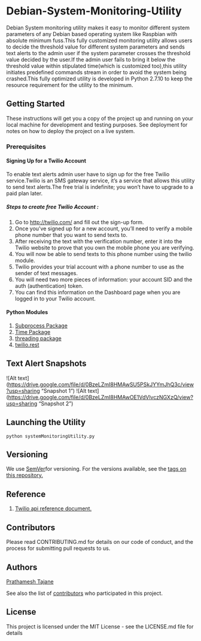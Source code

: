 # Debian-System-Monitoring-Utility

Debian System monitoring utility makes it easy to monitor different system parameters of any Debian based operating system like Raspbian with absolute minimum fuss.This fully customized monitoring utility allows users to decide the threshold value for different system parameters and sends text alerts to the admin user if the system parameter crosses the threshold value decided by the user.If the admin user fails to bring it below the threshold value within stipulated time(which is customized too),this utility initiates predefined commands stream in order to avoid the system being crashed.This fully optimized utility is developed in Python 2.7.10 to keep the resource requirement for the utility to the minimum.

## Getting Started

These instructions will get you a copy of the project up and running on your local machine for development and testing purposes. See deployment for notes on how to deploy the project on a live system.

### Prerequisites

#### Signing Up for a Twilio Account 
To enable text alerts admin user have to sign up for the free Twilio service.Twilio is an SMS gateway service,  it’s a service that allows this utility to send text   alerts.The free trial is indefinite; you won’t have to upgrade to a paid plan later.
##### Steps to create free Twilio Account :
1. Go to http://twilio.com/ and fill out the sign-up form.
2.  Once you’ve signed up for a new account, you’ll need to verify a mobile phone number that you want to send texts to.
3. After receiving the text with the verification number, enter it into the Twilio website to prove that you own the mobile phone you are verifying. 
4. You will now be able to send texts to this phone number using the twilio module. 
5. Twilio provides your trial account with a phone number to use as the sender of text messages. 
6. You will need two more pieces of information: your account SID and the auth (authentication) token. 
7. You can find this information on the Dashboard page when you are logged in to your Twilio account.

#### Python Modules 

1. [Subprocess Package](https://docs.python.org/2/library/subprocess.html)
2. [Time Package](https://docs.python.org/2/library/time.html)
3. [threading package](https://docs.python.org/2/library/threading.html)
4. [twilio.rest](www.twilio.com/docs/quickstart/python/devenvironment#installing-virtualenv-with-python-24)

## Text Alert Snapshots
![Alt text](https://drive.google.com/file/d/0BzeLZmI8HMAwSU5PSkJYYmJhQ3c/view?usp=sharing “Snapshot 1”)
![Alt text](https://drive.google.com/file/d/0BzeLZmI8HMAwOE1VdVlvczNGXzQ/view?usp=sharing “Snapshot 2”)

## Launching the Utility
```
python systemMonitoringUtility.py
```

## Versioning
We use [SemVer](https://semver.org/)for versioning. For the versions available, see the [tags on this repository.](https://github.com/prathameshtajane/Debian-System-Monitoring-Utility/releases) 


## Reference
1. [Twilio api reference document.](www.twilio.com/docs/)

## Contributors
Please read CONTRIBUTING.md for details on our code of conduct, and the process for submitting pull requests to us.

## Authors
<a href=“linkedin.com/in/prathamesh-tajane”>Prathamesh Tajane </a>

See also the list of [contributors](https://github.com/prathameshtajane/Debian-System-Monitoring-Utility/graphs/contributors) who participated in this project.

## License
This project is licensed under the MIT License - see the LICENSE.md file for details
